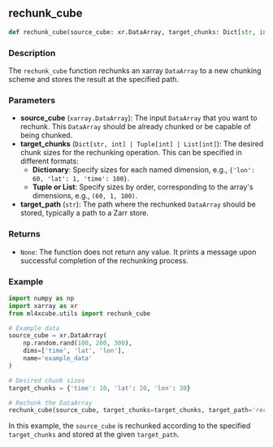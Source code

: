 ## rechunk_cube

```python
def rechunk_cube(source_cube: xr.DataArray, target_chunks: Dict[str, int] | Tuple[int] | List[int], target_path: str)
```

### Description
The `rechunk_cube` function rechunks an xarray `DataArray` to a new chunking scheme and stores the result at the specified path. 

### Parameters
- **source_cube** (`xarray.DataArray`): The input `DataArray` that you want to rechunk. This `DataArray` should be already chunked or be capable of being chunked.
- **target_chunks** (`Dict[str, int] | Tuple[int] | List[int]`): The desired chunk sizes for the rechunking operation. This can be specified in different formats:
  - **Dictionary**: Specify sizes for each named dimension, e.g., `{'lon': 60, 'lat': 1, 'time': 100}`. 
  - **Tuple or List**: Specify sizes by order, corresponding to the array's dimensions, e.g., `(60, 1, 100)`.
- **target_path** (`str`): The path where the rechunked `DataArray` should be stored, typically a path to a Zarr store. 

### Returns
- `None`: The function does not return any value. It prints a message upon successful completion of the rechunking process.

### Example

```python
import numpy as np
import xarray as xr
from ml4xcube.utils import rechunk_cube

# Example data
source_cube = xr.DataArray(
    np.random.rand(100, 200, 300),
    dims=['time', 'lat', 'lon'],
    name='example_data'
)

# Desired chunk sizes
target_chunks = {'time': 10, 'lat': 20, 'lon': 30}

# Rechunk the DataArray
rechunk_cube(source_cube, target_chunks=target_chunks, target_path='rechunked_data.zarr')

```
In this example, the `source_cube` is rechunked according to the specified `target_chunks` and stored at the given `target_path`.

